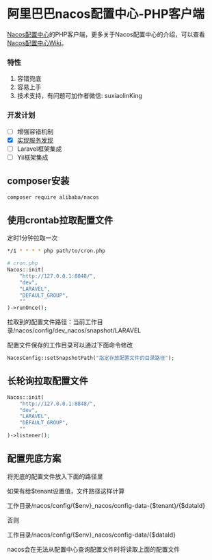 # 阿里巴巴nacos配置中心-PHP客户端

[Nacos配置中心](https://github.com/alibaba/nacos)的PHP客户端，更多关于Nacos配置中心的介绍，可以查看[Nacos配置中心Wiki](https://github.com/alibaba/nacos/wiki)。

### 特性

1. 容错兜底
2. 容易上手
3. 技术支持，有问题可加作者微信: suxiaolinKing

### 开发计划

- [ ] 增强容错机制
- [x] [实现服务发现](DISCOVERY.md)
- [ ] Laravel框架集成
- [ ] Yii框架集成

## composer安装

``` bash
composer require alibaba/nacos
```

## 使用crontab拉取配置文件

定时1分钟拉取一次

```bash
*/1 * * * * php path/to/cron.php
```

```php
# cron.php
Nacos::init(
    "http://127.0.0.1:8848/",
    "dev",
    "LARAVEL",
    "DEFAULT_GROUP",
    ""
)->runOnce();
```

拉取到的配置文件路径：当前工作目录/nacos/config/dev_nacos/snapshot/LARAVEL

配置文件保存的工作目录可以通过下面命令修改

```php
NacosConfig::setSnapshotPath("指定存放配置文件的目录路径");
```

## 长轮询拉取配置文件

```php
Nacos::init(
    "http://127.0.0.1:8848/",
    "dev",
    "LARAVEL",
    "DEFAULT_GROUP",
    ""
)->listener();
```

## 配置兜底方案

将兜底的配置文件放入下面的路径里

如果有给$tenant设置值，文件路径这样计算

工作目录/nacos/config/{$env}_nacos/config-data-{$tenant}/{$dataId}

否则

工作目录/nacos/config/{$env}_nacos/config-data/{$dataId}

nacos会在无法从配置中心查询配置文件时将读取上面的配置文件